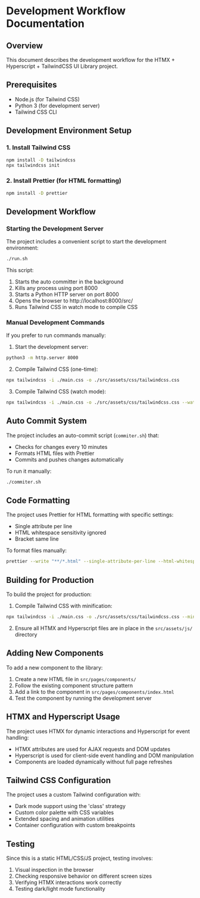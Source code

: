 # Development Workflow Documentation

## Overview
This document describes the development workflow for the HTMX + Hyperscript + TailwindCSS UI Library project.

## Prerequisites
- Node.js (for Tailwind CSS)
- Python 3 (for development server)
- Tailwind CSS CLI

## Development Environment Setup

### 1. Install Tailwind CSS
```bash
npm install -D tailwindcss
npx tailwindcss init
```

### 2. Install Prettier (for HTML formatting)
```bash
npm install -D prettier
```

## Development Workflow

### Starting the Development Server
The project includes a convenient script to start the development environment:

```bash
./run.sh
```

This script:
1. Starts the auto committer in the background
2. Kills any process using port 8000
3. Starts a Python HTTP server on port 8000
4. Opens the browser to http://localhost:8000/src/
5. Runs Tailwind CSS in watch mode to compile CSS

### Manual Development Commands
If you prefer to run commands manually:

1. Start the development server:
```bash
python3 -m http.server 8000
```

2. Compile Tailwind CSS (one-time):
```bash
npx tailwindcss -i ./main.css -o ./src/assets/css/tailwindcss.css
```

3. Compile Tailwind CSS (watch mode):
```bash
npx tailwindcss -i ./main.css -o ./src/assets/css/tailwindcss.css --watch
```

## Auto Commit System
The project includes an auto-commit script (`commiter.sh`) that:
- Checks for changes every 10 minutes
- Formats HTML files with Prettier
- Commits and pushes changes automatically

To run it manually:
```bash
./commiter.sh
```

## Code Formatting
The project uses Prettier for HTML formatting with specific settings:
- Single attribute per line
- HTML whitespace sensitivity ignored
- Bracket same line

To format files manually:
```bash
prettier --write "**/*.html" --single-attribute-per-line --html-whitespace-sensitivity ignore --bracket-same-line
```

## Building for Production
To build the project for production:

1. Compile Tailwind CSS with minification:
```bash
npx tailwindcss -i ./main.css -o ./src/assets/css/tailwindcss.css --minify
```

2. Ensure all HTMX and Hyperscript files are in place in the `src/assets/js/` directory

## Adding New Components
To add a new component to the library:

1. Create a new HTML file in `src/pages/components/`
2. Follow the existing component structure pattern
3. Add a link to the component in `src/pages/components/index.html`
4. Test the component by running the development server

## HTMX and Hyperscript Usage
The project uses HTMX for dynamic interactions and Hyperscript for event handling:

- HTMX attributes are used for AJAX requests and DOM updates
- Hyperscript is used for client-side event handling and DOM manipulation
- Components are loaded dynamically without full page refreshes

## Tailwind CSS Configuration
The project uses a custom Tailwind configuration with:

- Dark mode support using the 'class' strategy
- Custom color palette with CSS variables
- Extended spacing and animation utilities
- Container configuration with custom breakpoints

## Testing
Since this is a static HTML/CSS/JS project, testing involves:

1. Visual inspection in the browser
2. Checking responsive behavior on different screen sizes
3. Verifying HTMX interactions work correctly
4. Testing dark/light mode functionality